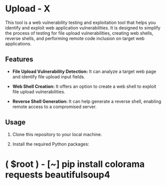 # Upload - X

This tool is a web vulnerability testing and exploitation tool that helps you identify and exploit web application vulnerabilities. It is designed to simplify the process of testing for file upload vulnerabilities, creating web shells, reverse shells, and performing remote code inclusion on target web applications.

## Features

- **File Upload Vulnerability Detection:** It can analyze a target web page and identify file upload input fields.

- **Web Shell Creation:** It offers an option to create a web shell to exploit file upload vulnerabilities.

- **Reverse Shell Generation:** It can help generate a reverse shell, enabling remote access to a compromised server.

## Usage

1. Clone this repository to your local machine.

2. Install the required Python packages:

#  ( $root ) - [~]  pip install colorama requests beautifulsoup4

   
